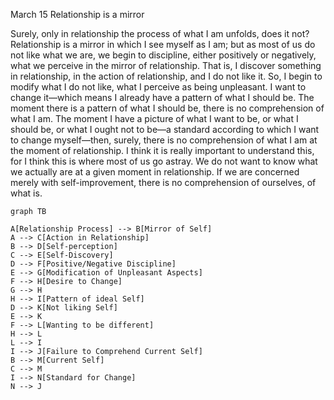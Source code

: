 March 15
Relationship is a mirror

Surely, only in relationship the process of what I am unfolds, does it not? Relationship is a mirror in which I see myself as I am; but as most of us do not like what we are, we begin to discipline, either positively or negatively, what we perceive in the mirror of relationship. That is, I discover something in relationship, in the action of relationship, and I do not like it. So, I begin to modify what I do not like, what I perceive as being unpleasant. I want to change it—which means I already have a pattern of what I should be. The moment there is a pattern of what I should be, there is no comprehension of what I am. The moment I have a picture of what I want to be, or what I should be, or what I ought not to be—a standard according to which I want to change myself—then, surely, there is no comprehension of what I am at the moment of relationship.
I think it is really important to understand this, for I think this is where most of us go astray. We do not want to know what we actually are at a given moment in relationship. If we are concerned merely with self-improvement, there is no comprehension of ourselves, of what is.

```mermaid
graph TB

A[Relationship Process] --> B[Mirror of Self]
A --> C[Action in Relationship]
B --> D[Self-perception]
C --> E[Self-Discovery]
D --> F[Positive/Negative Discipline]
E --> G[Modification of Unpleasant Aspects]
F --> H[Desire to Change]
G --> H
H --> I[Pattern of ideal Self]
D --> K[Not liking Self]
E --> K
F --> L[Wanting to be different]
H --> L
L --> I
I --> J[Failure to Comprehend Current Self]
B --> M[Current Self]
C --> M
I --> N[Standard for Change]
N --> J

```
